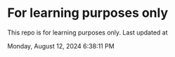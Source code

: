 # For learning purposes only
This repo is for learning purposes only.
Last updated at

Monday, August 12, 2024 6:38:11 PM

